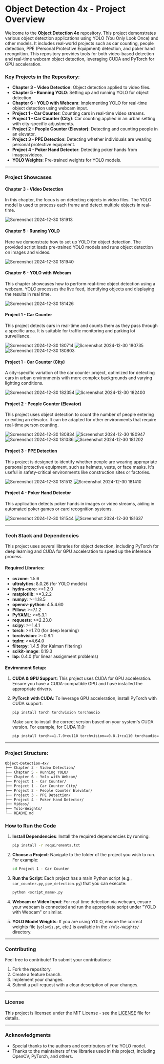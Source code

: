 # Object Detection 4x - Project Overview

Welcome to the **Object Detection 4x** repository. This project demonstrates various object detection applications using YOLO (You Only Look Once) and other models. It includes real-world projects such as car counting, people detection, PPE (Personal Protective Equipment) detection, and poker hand recognition. This repository provides tools for both video-based detection and real-time webcam object detection, leveraging CUDA and PyTorch for GPU acceleration.

### **Key Projects in the Repository:**
- **Chapter 3 - Video Detection**: Object detection applied to video files.
- **Chapter 5 - Running YOLO**: Setting up and running YOLO for object detection.
- **Chapter 6 - YOLO with Webcam**: Implementing YOLO for real-time object detection using webcam input.
- **Project 1 - Car Counter**: Counting cars in real-time video streams.
- **Project 1 - Car Counter (City)**: Car counting applied in an urban setting with city-specific adjustments.
- **Project 2 - People Counter (Elevator)**: Detecting and counting people in an elevator.
- **Project 3 - PPE Detection**: Detecting whether individuals are wearing personal protective equipment.
- **Project 4 - Poker Hand Detector**: Detecting poker hands from images/videos.
- **YOLO Weights**: Pre-trained weights for YOLO models.

---

### **Project Showcases**

#### **Chapter 3 - Video Detection**

In this chapter, the focus is on detecting objects in video files. The YOLO model is used to process each frame and detect multiple objects in real-time.

![Screenshot 2024-12-30 181913](https://github.com/user-attachments/assets/f49749d7-9dcd-426a-a01e-9a8e2b8bf2e8)

#### **Chapter 5 - Running YOLO**

Here we demonstrate how to set up YOLO for object detection. The provided script loads pre-trained YOLO models and runs object detection on images and videos.

![Screenshot 2024-12-30 181940](https://github.com/user-attachments/assets/9873a84b-d5d9-473d-84f1-e98962422ff8)

#### **Chapter 6 - YOLO with Webcam**

This chapter showcases how to perform real-time object detection using a webcam. YOLO processes the live feed, identifying objects and displaying the results in real time.

![Screenshot 2024-12-30 181426](https://github.com/user-attachments/assets/eff8558a-2da3-4214-a167-a8a3eef52a42)

#### **Project 1 - Car Counter**

This project detects cars in real-time and counts them as they pass through a specific area. It is suitable for traffic monitoring and parking lot surveillance.

![Screenshot 2024-12-30 180714](https://github.com/user-attachments/assets/4c5e8417-2633-4472-ab75-83f0e37be028)
![Screenshot 2024-12-30 180735](https://github.com/user-attachments/assets/ebd680d3-77ab-4113-a8ea-e54306d05081)
![Screenshot 2024-12-30 180803](https://github.com/user-attachments/assets/edcbc82c-bcc8-46df-9634-eb9f6988e844)

#### **Project 1 - Car Counter (City)**

A city-specific variation of the car counter project, optimized for detecting cars in urban environments with more complex backgrounds and varying lighting conditions.

![Screenshot 2024-12-30 182354](https://github.com/user-attachments/assets/7d9584a8-811c-4068-b1d1-4f06cecfc1f8)
![Screenshot 2024-12-30 182400](https://github.com/user-attachments/assets/d3d72d66-75da-4f8f-a7d2-a96a95787a49)

#### **Project 2 - People Counter (Elevator)**

This project uses object detection to count the number of people entering or exiting an elevator. It can be adapted for other environments that require real-time person counting.

![Screenshot 2024-12-30 180834](https://github.com/user-attachments/assets/a44bdabc-ebb5-4a9f-94bc-3fe423ba55fb)
![Screenshot 2024-12-30 180947](https://github.com/user-attachments/assets/b027813f-2cfd-4d21-9c65-7365a6204110)
![Screenshot 2024-12-30 181036](https://github.com/user-attachments/assets/b5b9cf26-aab1-4f11-9570-10987ca96d23)
![Screenshot 2024-12-30 181202](https://github.com/user-attachments/assets/8dd97239-2a90-46be-bae5-abac399bbbca)

#### **Project 3 - PPE Detection**

This project is designed to identify whether people are wearing appropriate personal protective equipment, such as helmets, vests, or face masks. It's useful in safety-critical environments like construction sites or factories.

![Screenshot 2024-12-30 181512](https://github.com/user-attachments/assets/6398962d-4c42-4d1a-ab64-f1cf44f38463)
![Screenshot 2024-12-30 181410](https://github.com/user-attachments/assets/c0981a11-065b-434b-b52e-6d2757f8d27e)

#### **Project 4 - Poker Hand Detector**

This application detects poker hands in images or video streams, aiding in automated poker games or card recognition systems.

![Screenshot 2024-12-30 181544](https://github.com/user-attachments/assets/8a429111-0118-4dbd-a65b-7b7bb42f3e07)
![Screenshot 2024-12-30 181637](https://github.com/user-attachments/assets/a860b854-1744-40b4-a4ce-001b71a399ee)



---

### **Tech Stack and Dependencies**

This project uses several libraries for object detection, including PyTorch for deep learning and CUDA for GPU acceleration to speed up the inference process.

#### **Required Libraries:**

- **cvzone**: 1.5.6
- **ultralytics**: 8.0.26 (for YOLO models)
- **hydra-core**: >=1.2.0
- **matplotlib**: >=3.2.2
- **numpy**: >=1.18.5
- **opencv-python**: 4.5.4.60
- **Pillow**: >=7.1.2
- **PyYAML**: >=5.3.1
- **requests**: >=2.23.0
- **scipy**: >=1.4.1
- **torch**: >=1.7.0 (for deep learning)
- **torchvision**: >=0.8.1
- **tqdm**: >=4.64.0
- **filterpy**: 1.4.5 (for Kalman filtering)
- **scikit-image**: 0.19.3
- **lap**: 0.4.0 (for linear assignment problems)

#### **Environment Setup:**

1. **CUDA & GPU Support**: This project uses CUDA for GPU acceleration. Ensure you have a CUDA-compatible GPU and have installed the appropriate drivers.
   
2. **PyTorch with CUDA**: To leverage GPU acceleration, install PyTorch with CUDA support:
   ```bash
   pip install torch torchvision torchaudio
   ```
   Make sure to install the correct version based on your system's CUDA version. For example, for CUDA 11.0:
   ```bash
   pip install torch==1.7.0+cu110 torchvision==0.8.1+cu110 torchaudio==0.7.0 -f https://download.pytorch.org/whl/cuda/11.0/torch_stable.html
   ```

---

### **Project Structure:**
```bash
Object-Detection-4x/
├── Chapter 3 - Video Detection/
├── Chapter 5 - Running YOLO/
├── Chapter 6 - Yolo with Webcam/
├── Project 1 - Car Counter/
├── Project 1 - Car Counter City/
├── Project 2 - People Counter Elevator/
├── Project 3 - PPE Detection/
├── Project 4 - Poker Hand Detector/
├── Videos/
├── Yolo-Weights/
└── README.md
```

### **How to Run the Code**

1. **Install Dependencies**: Install the required dependencies by running:
   ```bash
   pip install -r requirements.txt
   ```

2. **Choose a Project**: Navigate to the folder of the project you wish to run. For example:
   ```bash
   cd Project 1 - Car Counter
   ```

3. **Run the Script**: Each project has a main Python script (e.g., `car_counter.py`, `ppe_detection.py`) that you can execute:
   ```bash
   python <script_name>.py
   ```

4. **Webcam or Video Input**: For real-time detection via webcam, ensure your webcam is connected and run the appropriate script under "YOLO with Webcam" or similar.

5. **YOLO Model Weights**: If you are using YOLO, ensure the correct weights file (`yolov5s.pt`, etc.) is available in the `/Yolo-Weights/` directory.

---

### **Contributing**

Feel free to contribute! To submit your contributions:

1. Fork the repository.
2. Create a feature branch.
3. Implement your changes.
4. Submit a pull request with a clear description of your changes.

---

### **License**

This project is licensed under the MIT License - see the [LICENSE](LICENSE) file for details.

---

### **Acknowledgments**

- Special thanks to the authors and contributors of the YOLO model.
- Thanks to the maintainers of the libraries used in this project, including OpenCV, PyTorch, and others.
